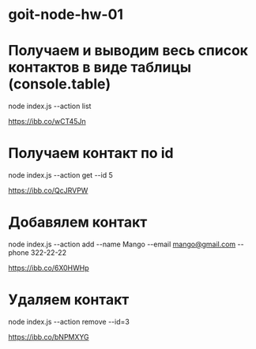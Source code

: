 # goit-node-hw-01

# Получаем и выводим весь список контактов в виде таблицы (console.table)

node index.js --action list

https://ibb.co/wCT45Jn

# Получаем контакт по id

node index.js --action get --id 5

https://ibb.co/QcJRVPW

# Добавялем контакт

node index.js --action add --name Mango --email mango@gmail.com --phone 322-22-22

https://ibb.co/6X0HWHp

# Удаляем контакт

node index.js --action remove --id=3

https://ibb.co/bNPMXYG
